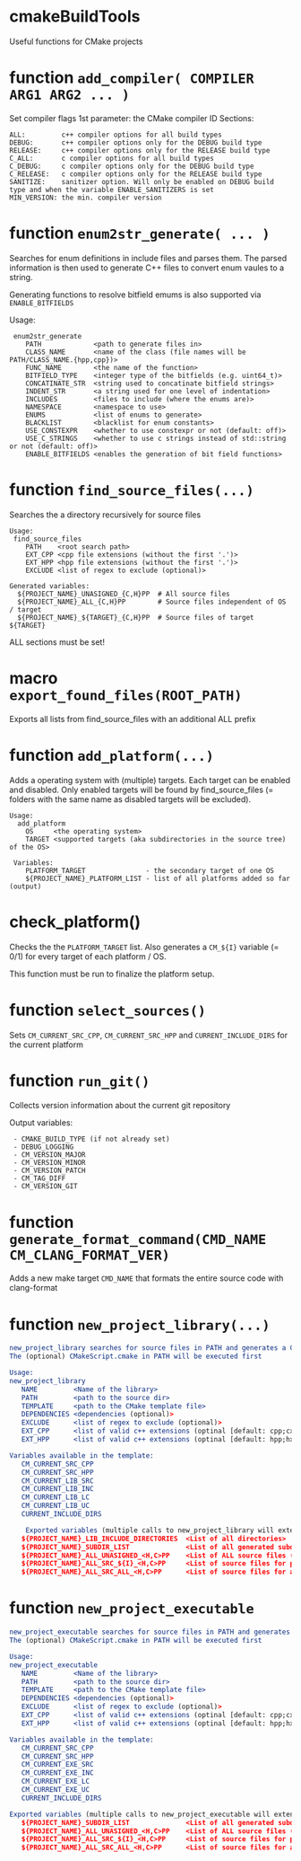 # cmakeBuildTools
Useful functions for CMake projects

# function `add_compiler( COMPILER ARG1 ARG2 ... )`

Set compiler flags
1st parameter: the CMake compiler ID
Sections:
```
ALL:         c++ compiler options for all build types
DEBUG:       c++ compiler options only for the DEBUG build type
RELEASE:     c++ compiler options only for the RELEASE build type
C_ALL:       c compiler options for all build types
C_DEBUG:     c compiler options only for the DEBUG build type
C_RELEASE:   c compiler options only for the RELEASE build type
SANITIZE:    sanitizer option. Will only be enabled on DEBUG build type and when the variable ENABLE_SANITIZERS is set
MIN_VERSION: the min. compiler version
```

# function `enum2str_generate( ... )`

Searches for enum definitions in include files and parses them. The parsed information is then used
to generate C++ files to convert enum vaules to a string.

Generating functions to resolve bitfield emums is also supported via `ENABLE_BITFIELDS`

 Usage:
```
 enum2str_generate
    PATH             <path to generate files in>
    CLASS_NAME       <name of the class (file names will be PATH/CLASS_NAME.{hpp,cpp})>
    FUNC_NAME        <the name of the function>
    BITFIELD_TYPE    <integer type of the bitfields (e.g. uint64_t)>
    CONCATINATE_STR  <string used to concatinate bitfield strings>
    INDENT_STR       <a string used for one level of indentation>
    INCLUDES         <files to include (where the enums are)>
    NAMESPACE        <namespace to use>
    ENUMS            <list of enums to generate>
    BLACKLIST        <blacklist for enum constants>
    USE_CONSTEXPR    <whether to use constexpr or not (default: off)>
    USE_C_STRINGS    <whether to use c strings instead of std::string or not (default: off)>
    ENABLE_BITFIELDS <enables the generation of bit field functions>
```

# function `find_source_files(...)`

Searches the a directory recursively for source files

```
Usage:
 find_source_files
    PATH    <root search path>
    EXT_CPP <cpp file extensions (without the first '.')>
    EXT_HPP <hpp file extensions (without the first '.')>
    EXCLUDE <list of regex to exclude (optional)>

Generated variables:
  ${PROJECT_NAME}_UNASIGNED_{C,H}PP  # All source files
  ${PROJECT_NAME}_ALL_{C,H}PP        # Source files independent of OS / target
  ${PROJECT_NAME}_${TARGET}_{C,H}PP  # Source files of target ${TARGET}
```

ALL sections must be set!

# macro `export_found_files(ROOT_PATH)`

Exports all lists from find_source_files with an additional ALL prefix

# function `add_platform(...)`

Adds a operating system with (multiple) targets. Each target can be enabled and disabled. Only enabled targets will be
found by find_source_files (= folders with the same name as disabled targets will be excluded).

```
Usage:
  add_platform
    OS     <the operating system>
    TARGET <supported targets (aka subdirectories in the source tree) of the OS>

 Variables:
    PLATFORM_TARGET               - the secondary target of one OS
    ${PROJECT_NAME}_PLATFORM_LIST - list of all platforms added so far (output)
```

# check_platform()

Checks the the `PLATFORM_TARGET` list. Also generates a `CM_${I}` variable (= 0/1) for every target of
each platform / OS.

This function must be run to finalize the platform setup.

# function `select_sources()`

Sets `CM_CURRENT_SRC_CPP`, `CM_CURRENT_SRC_HPP` and `CURRENT_INCLUDE_DIRS` for the current platform

# function `run_git()`

Collects version information about the current git repository

Output variables:
```
 - CMAKE_BUILD_TYPE (if not already set)
 - DEBUG_LOGGING
 - CM_VERSION_MAJOR
 - CM_VERSION_MINOR
 - CM_VERSION_PATCH
 - CM_TAG_DIFF
 - CM_VERSION_GIT
```

# function `generate_format_command(CMD_NAME CM_CLANG_FORMAT_VER)`

Adds a new make target `CMD_NAME` that formats the entire source code with clang-format

# function `new_project_library(...)`

```cmake
new_project_library searches for source files in PATH and generates a CMakeLists.txt.
The (optional) CMakeScript.cmake in PATH will be executed first

Usage:
new_project_library
   NAME         <Name of the library>
   PATH         <path to the source dir>
   TEMPLATE     <path to the CMake template file>
   DEPENDENCIES <dependencies (optional)>
   EXCLUDE      <list of regex to exclude (optional)>
   EXT_CPP      <list of valid c++ extensions (optinal [default: cpp;cxx;C;c])
   EXT_HPP      <list of valid c++ extensions (optinal [default: hpp;hxx;H;h])

Variables available in the template:
   CM_CURRENT_SRC_CPP
   CM_CURRENT_SRC_HPP
   CM_CURRENT_LIB_SRC
   CM_CURRENT_LIB_INC
   CM_CURRENT_LIB_LC
   CM_CURRENT_LIB_UC
   CURRENT_INCLUDE_DIRS

    Exported variables (multiple calls to new_project_library will extend these lists)
   ${PROJECT_NAME}_LIB_INCLUDE_DIRECTORIES  <List of all directories>
   ${PROJECT_NAME}_SUBDIR_LIST              <List of all generated subdirectories>
   ${PROJECT_NAME}_ALL_UNASIGNED_<H,C>PP    <List of ALL source files (has a CPP and HPP version)>
   ${PROJECT_NAME}_ALL_SRC_${I}_<H,C>PP     <List of source files for platform target ${I} (has a CPP and HPP version)>
   ${PROJECT_NAME}_ALL_SRC_ALL_<H,C>PP      <List of source files for all platform targets (has a CPP and HPP version)>
```

# function `new_project_executable`

```cmake
new_project_executable searches for source files in PATH and generates a CMakeLists.txt.
The (optional) CMakeScript.cmake in PATH will be executed first

Usage:
new_project_executable
   NAME         <Name of the library>
   PATH         <path to the source dir>
   TEMPLATE     <path to the CMake template file>
   DEPENDENCIES <dependencies (optional)>
   EXCLUDE      <list of regex to exclude (optional)>
   EXT_CPP      <list of valid c++ extensions (optinal [default: cpp;cxx;C;c])
   EXT_HPP      <list of valid c++ extensions (optinal [default: hpp;hxx;H;h])

Variables available in the template:
   CM_CURRENT_SRC_CPP
   CM_CURRENT_SRC_HPP
   CM_CURRENT_EXE_SRC
   CM_CURRENT_EXE_INC
   CM_CURRENT_EXE_LC
   CM_CURRENT_EXE_UC
   CURRENT_INCLUDE_DIRS

Exported variables (multiple calls to new_project_executable will extend these lists)
   ${PROJECT_NAME}_SUBDIR_LIST              <List of all generated subdirectories>
   ${PROJECT_NAME}_ALL_UNASIGNED_<H,C>PP    <List of ALL source files (has a CPP and HPP version)>
   ${PROJECT_NAME}_ALL_SRC_${I}_<H,C>PP     <List of source files for platform target ${I} (has a CPP and HPP version)>
   ${PROJECT_NAME}_ALL_SRC_ALL_<H,C>PP      <List of source files for all platform targets (has a CPP and HPP version)>
```
